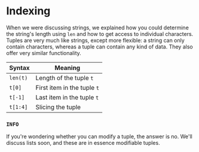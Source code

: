 # Indexing

When we were discussing strings, we explained how you could determine the string's length using `len` and how to get access to individual characters.
Tuples are very much like strings, except more flexible: a string can only contain characters, whereas a tuple can contain any kind of data.
They also offer very similar functionality.

| Syntax   | Meaning                     |
| -------- | --------------------------- |
| `len(t)` | Length of the tuple `t`     |
| `t[0]`   | First item in the tuple `t` |
| `t[-1]`  | Last item in the tuple `t`  |
| `t[1:4]` | Slicing the tuple           |

### `INFO`

If you're wondering whether you can modify a tuple, the answer is no.
We'll discuss lists soon, and these are in essence modifiable tuples.

